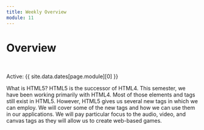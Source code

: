 ```yaml
---
title: Weekly Overview
module: 11
---
```


# Overview


<br />


Active: {{ site.data.dates[page.module][0] }}

<!--
<iframe width="560" height="315" src="https://www.youtube.com/embed/7MeuHO_Zz44" frameborder="0" allow="accelerometer; autoplay; encrypted-media; gyroscope; picture-in-picture" allowfullscreen></iframe>
-->

What is HTML5?  HTML5 is the successor of HTML4.  This semester, we have been working primarily with HTML4.  Most of those elements and tags still exist in HTML5.  However, HTML5 gives us several new tags in which we can employ.  We will cover some of the new tags and how we can use them in our applications.  We will pay particular focus to the audio, video, and canvas tags as they will allow us to create web-based games.